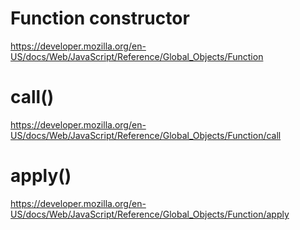 # Function constructor  


https://developer.mozilla.org/en-US/docs/Web/JavaScript/Reference/Global_Objects/Function  


# call()  

https://developer.mozilla.org/en-US/docs/Web/JavaScript/Reference/Global_Objects/Function/call  


# apply()  

https://developer.mozilla.org/en-US/docs/Web/JavaScript/Reference/Global_Objects/Function/apply  








